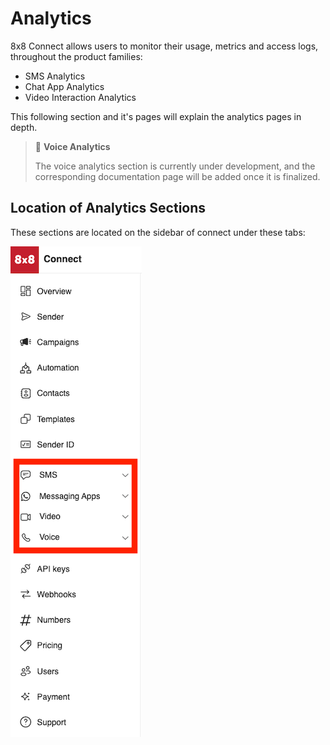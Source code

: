 # Analytics

8x8 Connect allows users to monitor their usage, metrics and access logs, throughout the product families:

* SMS Analytics
* Chat App Analytics
* Video Interaction Analytics

This following section and it's pages will explain the analytics pages in depth.

> 📘 **Voice Analytics**
> 
> The voice analytics section is currently under development, and the corresponding documentation page will be added once it is finalized.
> 
> 

## Location of Analytics Sections

These sections are located on the sidebar of connect under these tabs:

![](../images/5a13179-image.png)
